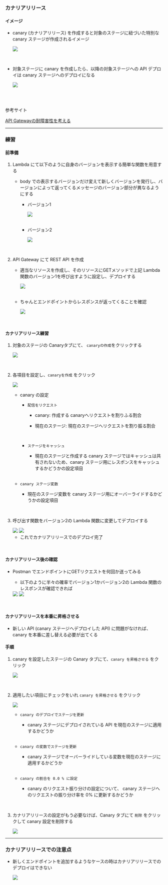 ### カナリアリリース

#### イメージ

- canary (カナリアリリース) を作成すると対象のステージに紐づいた特別な canary ステージが作成されるイメージ

    <img src="./img/API-Gateway-Canary_2.png" />

<br>

- 対象ステージに canary を作成したら、以降の対象ステージへの API デプロイは canary ステージへのデプロイになる

    <img src="./img/API-Gateway-Canary-Deploy_1.png" />


<br>
<br>

参考サイト

[API Gatewayの耐障害性を考える](https://zenn.dev/tech4anyone/articles/167873880acc7e#api-gatewayのカナリアリリース)

---

### 練習

#### 前準備

1. Lambda にて以下のように自身のバージョンを表示する簡単な関数を用意する

    - body での表示するバージョンだけ変えて新しくバージョンを発行し、バージョンによって返ってくるメッセージのバージョン部分が異なるようにする

        - バージョン1

           <img src="./img/Canary-Deploy-Prep_1.png" />

        <br>

        - バージョン2

           <img src="./img/Canary-Deploy-Prep_2.png" />

<br>

2. API Gateway にて REST API を作成

    - 適当なリソースを作成し、そのリソースにGETメソッドで上記 Lambda 関数のバージョン1を呼び出すように設定し、デプロイする

        <img src="./img/Canary-Deploy-Prep_3.png" />

    <br>

    - ちゃんとエンドポイントからレスポンスが返ってくることを確認

        <img src="./img/Canary-Deploy-Prep_4.png" />

<br>

#### カナリアリリース練習

1. 対象のステージの Canaryタブにて、 `canaryの作成`をクリックする

    <img src="./img/Canary-Deploy-Prac_1.png" />

<br>

2. 各項目を設定し、`canaryを作成` をクリック

    <img src="./img/Canary-Deploy-Prac_2.png" />

    - canary の設定

        - `配信をリクエスト`

            - canary: 作成する canaryへリクエストを割りふる割合

            - 現在のステージ: 現在のステージへリクエストを割り振る割合

        <br>

        - `ステージをキャッシュ`

            - 現在のステージと作成する canary ステージではキャッシュは共有されないため、canary ステージ用にレスポンスをキャッシュするかどうかの設定項目

    <br>

    - `canary ステージ変数`

        - 現在のステージ変数を canary ステージ用にオーバーライドするかどうかの設定項目

<br>

3. 呼び出す関数をバージョン2の Lambda 関数に変更してデプロイする


    <img src="./img/Canary-Deploy-Prac_3.png" />

    <img src="./img/Canary-Deploy-Prac_4.png" />

    <br>

    - これでカナリアリリースでのデプロイ完了

<br>

#### カナリアリリース後の確認

- Postman でエンドポイントにGETリクエストを何回か送ってみる

    - 以下のように半々の確率でバージョン1かバージョン2の Lambda 関数のレスポンスが確認できれば

    <img src="./img/Canary-Deploy-Check_1.png" />
    <img src="./img/Canary-Deploy-Check_2.png" />

<br>

#### カナリアリリースを本番に昇格させる

- 新しい API (canary ステージへデプロイした API) に問題がなければ、 canary を本番に差し替える必要が出てくる

#### 手順

1. canary を設定したステージの Canary タブにて、`canary を昇格させる` をクリック

    <img src="./img/Canary-Deploy-Release_1.png" />

<br>

2. 適用したい項目にチェックをいれ `canary を昇格させる` をクリック

    <img src="./img/Canary-Deploy-Release_2.png" />

    - `canary のデプロイでステージを更新`

        - canary ステージにデプロイされている API を現在のステージに適用するかどうか
    
    <br>

    - `canary の変数でステージを更新`

        - canary ステージでオーバーライドしている変数を現在のステージに適用するかどうか

    <br>

    - `canary の割合を 0.0 % に設定`

        - canary のリクエスト振り分けの設定について、 canary ステージへのリクエストの振り分け率を 0% に更新するかどうか

<br>

3. カナリアリリースの設定がもう必要なけば、Canary タブにて `削除` をクリックして canary 設定を削除する

    <img src="./img/Canary-Deploy-Release_3.png" />

---

### カナリアリリースでの注意点

- 新しくエンドポイントを追加するようなケースの時はカナリアリリースでのデプロイはできない

    <img src="./img/API-Gateway-Canary-Issue_1.png" />